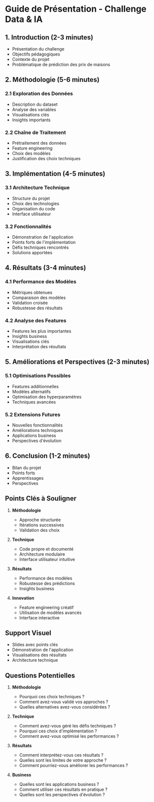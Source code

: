 # Guide de Présentation - Challenge Data & IA

## 1. Introduction (2-3 minutes)
- Présentation du challenge
- Objectifs pédagogiques
- Contexte du projet
- Problématique de prédiction des prix de maisons

## 2. Méthodologie (5-6 minutes)
### 2.1 Exploration des Données
- Description du dataset
- Analyse des variables
- Visualisations clés
- Insights importants

### 2.2 Chaîne de Traitement
- Prétraitement des données
- Feature engineering
- Choix des modèles
- Justification des choix techniques

## 3. Implémentation (4-5 minutes)
### 3.1 Architecture Technique
- Structure du projet
- Choix des technologies
- Organisation du code
- Interface utilisateur

### 3.2 Fonctionnalités
- Démonstration de l'application
- Points forts de l'implémentation
- Défis techniques rencontrés
- Solutions apportées

## 4. Résultats (3-4 minutes)
### 4.1 Performance des Modèles
- Métriques obtenues
- Comparaison des modèles
- Validation croisée
- Robustesse des résultats

### 4.2 Analyse des Features
- Features les plus importantes
- Insights business
- Visualisations clés
- Interprétation des résultats

## 5. Améliorations et Perspectives (2-3 minutes)
### 5.1 Optimisations Possibles
- Features additionnelles
- Modèles alternatifs
- Optimisation des hyperparamètres
- Techniques avancées

### 5.2 Extensions Futures
- Nouvelles fonctionnalités
- Améliorations techniques
- Applications business
- Perspectives d'évolution

## 6. Conclusion (1-2 minutes)
- Bilan du projet
- Points forts
- Apprentissages
- Perspectives

## Points Clés à Souligner
1. **Méthodologie**
   - Approche structurée
   - Itérations successives
   - Validation des choix

2. **Technique**
   - Code propre et documenté
   - Architecture modulaire
   - Interface utilisateur intuitive

3. **Résultats**
   - Performance des modèles
   - Robustesse des prédictions
   - Insights business

4. **Innovation**
   - Feature engineering créatif
   - Utilisation de modèles avancés
   - Interface interactive

## Support Visuel
- Slides avec points clés
- Démonstration de l'application
- Visualisations des résultats
- Architecture technique

## Questions Potentielles
1. **Méthodologie**
   - Pourquoi ces choix techniques ?
   - Comment avez-vous validé vos approches ?
   - Quelles alternatives avez-vous considérées ?

2. **Technique**
   - Comment avez-vous géré les défis techniques ?
   - Pourquoi ces choix d'implémentation ?
   - Comment avez-vous optimisé les performances ?

3. **Résultats**
   - Comment interprétez-vous ces résultats ?
   - Quelles sont les limites de votre approche ?
   - Comment pourriez-vous améliorer les performances ?

4. **Business**
   - Quelles sont les applications business ?
   - Comment utiliser ces résultats en pratique ?
   - Quelles sont les perspectives d'évolution ? 